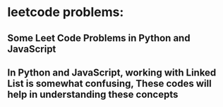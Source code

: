 # leetcode problems:
## Some Leet Code Problems in Python and JavaScript
## In Python and JavaScript, working with Linked List is somewhat confusing, These codes will help in understanding these concepts
